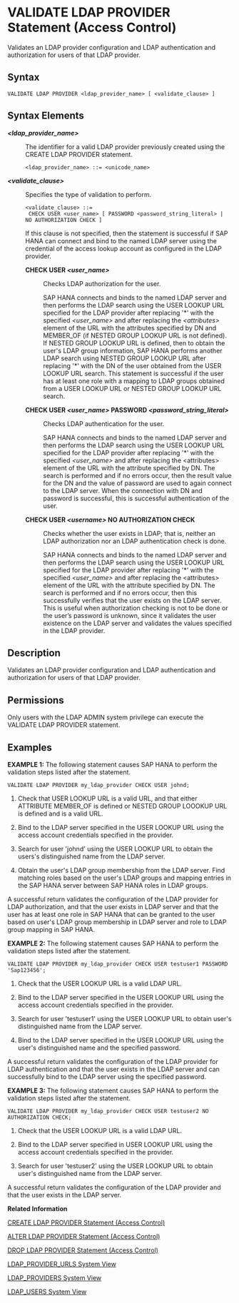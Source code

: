 <!-- loio4181217e3e104c57a5090431c1cd70b7 -->

# VALIDATE LDAP PROVIDER Statement \(Access Control\)

Validates an LDAP provider configuration and LDAP authentication and authorization for users of that LDAP provider.



## Syntax

```
VALIDATE LDAP PROVIDER <ldap_provider_name> [ <validate_clause> ]
```



## Syntax Elements


<dl>
<dt><b>

*<ldap\_provider\_name\>*

</b></dt>
<dd>

The identifier for a valid LDAP provider previously created using the CREATE LDAP PROVIDER statement.

```
<ldap_provider_name> ::= <unicode_name>
```



</dd><dt><b>

*<validate\_clause\>*

</b></dt>
<dd>

Specifies the type of validation to perform.

```
<validate_clause> ::=
 CHECK USER <user_name> [ PASSWORD <password_string_literal> | NO AUTHORIZATION CHECK ]

```

If this clause is not specified, then the statement is successful if SAP HANA can connect and bind to the named LDAP server using the credential of the access lookup account as configured in the LDAP provider.


<dl>
<dt><b>

CHECK USER *<user\_name\>*

</b></dt>
<dd>

Checks LDAP authorization for the user.

SAP HANA connects and binds to the named LDAP server and then performs the LDAP search using the USER LOOKUP URL specified for the LDAP provider after replacing '\*' with the specified *<user\_name\>* and after replacing the *<attributes\>* element of the URL with the attributes specified by DN and MEMBER\_OF \(if NESTED GROUP LOOKUP URL is not defined\). If NESTED GROUP LOOKUP URL is defined, then to obtain the user's LDAP group information, SAP HANA performs another LDAP search using NESTED GROUP LOOKUP URL after replacing '\*' with the DN of the user obtained from the USER LOOKUP URL search. This statement is successful if the user has at least one role with a mapping to LDAP groups obtained from a USER LOOKUP URL or NESTED GROUP LOOKUP URL search.



</dd><dt><b>

CHECK USER *<user\_name\>* PASSWORD *<password\_string\_literal\>* 

</b></dt>
<dd>

Checks LDAP authentication for the user.

SAP HANA connects and binds to the named LDAP server and then performs the LDAP search using the USER LOOKUP URL specified for the LDAP provider after replacing '\*' with the specified *<user\_name\>* and after replacing the <attributes\> element of the URL with the attribute specified by DN. The search is performed and if no errors occur, then the result value for the DN and the value of password are used to again connect to the LDAP server. When the connection with DN and password is successful, this is successful authentication of the user.



</dd><dt><b>

CHECK USER *<username\>* NO AUTHORIZATION CHECK

</b></dt>
<dd>

Checks whether the user exists in LDAP; that is, neither an LDAP authorization nor an LDAP authentication check is done.

SAP HANA connects and binds to the named LDAP server and then performs the LDAP search using the USER LOOKUP URL specified for the LDAP provider after replacing '\*' with the specified *<user\_name\>* and after replacing the <attributes\> element of the URL with the attribute specified by DN. The search is performed and if no errors occur, then this successfully verifies that the user exists on the LDAP server. This is useful when authorization checking is not to be done or the user’s password is unknown, since it validates the user existence on the LDAP server and validates the values specified in the LDAP provider.



</dd>
</dl>



</dd>
</dl>



## Description

Validates an LDAP provider configuration and LDAP authentication and authorization for users of that LDAP provider.



<a name="loio4181217e3e104c57a5090431c1cd70b7__section_ffz_ftc_pbb"/>

## Permissions

Only users with the LDAP ADMIN system privilege can execute the VALIDATE LDAP PROVIDER statement.



## Examples

**EXAMPLE 1:** The following statement causes SAP HANA to perform the validation steps listed after the statement.

```
VALIDATE LDAP PROVIDER my_ldap_provider CHECK USER johnd;
```

1.  Check that USER LOOKUP URL is a valid URL, and that either ATTRIBUTE MEMBER\_OF is defined or NESTED GROUP LOOOKUP URL is defined and is a valid URL.

2.  Bind to the LDAP server specified in the USER LOOKUP URL using the access account credentials specified in the provider.

3.  Search for user 'johnd' using the USER LOOKUP URL to obtain the users's distinguished name from the LDAP server.

4.  Obtain the user's LDAP group membership from the LDAP server. Find matching roles based on the user's LDAP groups and mapping entries in the SAP HANA server between SAP HANA roles in LDAP groups.


A successful return validates the configuration of the LDAP provider for LDAP authorization, and that the user exists in LDAP server and that the user has at least one role in SAP HANA that can be granted to the user based on user's LDAP group membership in LDAP server and role to LDAP group mapping in SAP HANA.

**EXAMPLE 2:** The following statement causes SAP HANA to perform the validation steps listed after the statement.

```
VALIDATE LDAP PROVIDER my_ldap_provider CHECK USER testuser1 PASSWORD 'Sap123456';
```

1.  Check that the USER LOOKUP URL is a valid LDAP URL.

2.  Bind to the LDAP server specified in the USER LOOKUP URL using the access account credentials specified in the provider.

3.  Search for user 'testuser1' using the USER LOOKUP URL to obtain user's distinguished name from the LDAP server.

4.  Bind to the LDAP server specified in the USER LOOKUP URL using the user's distinguished name and the specified password.


A successful return validates the configuration of the LDAP provider for LDAP authentication and that the user exists in the LDAP server and can successfully bind to the LDAP server using the specified password.

**EXAMPLE 3:** The following statement causes SAP HANA to perform the validation steps listed after the statement.

```
VALIDATE LDAP PROVIDER my_ldap_provider CHECK USER testuser2 NO AUTHORIZATION CHECK;
```

1.  Check that the USER LOOKUP URL is a valid LDAP URL.

2.  Bind to the LDAP server specified in USER LOOKUP URL using the access account credentials specified in the provider.

3.  Search for user 'testuser2' using the USER LOOKUP URL to obtain user's distinguished name from the LDAP server.


A successful return validates the configuration of the LDAP provider and that the user exists in the LDAP server.

**Related Information**  


[CREATE LDAP PROVIDER Statement \(Access Control\)](create-ldap-provider-statement-access-control-3b72203.md "Creates an LDAP provider for use with LDAP authorization and authentication.")

[ALTER LDAP PROVIDER Statement \(Access Control\)](alter-ldap-provider-statement-access-control-ae9ba28.md "Updates an LDAP provider for use with LDAP authorization and authentication.")

[DROP LDAP PROVIDER Statement \(Access Control\)](drop-ldap-provider-statement-access-control-340e913.md "Drops an LDAP provider, and its associated credential, from the internal secure credential store.")

[LDAP\_PROVIDER\_URLS System View](../../020-System-Views-Reference/021-System-Views/ldap-provider-urls-system-view-7cf2869.md "Lists all LDAP provider URLs.")

[LDAP\_PROVIDERS System View](../../020-System-Views-Reference/021-System-Views/ldap-providers-system-view-5b54fe2.md "Lists all LDAP providers.")

[LDAP\_USERS System View](../../020-System-Views-Reference/021-System-Views/ldap-users-system-view-704e5b6.md "Shows information about the users using LDAP authorization.")


